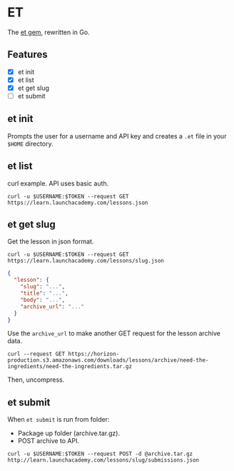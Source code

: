 # ET

The [et gem](https://rubygems.org/gems/et), rewritten in Go.

## Features

* [x] et init
* [x] et list
* [x] et get slug
* [ ] et submit

## et init

Prompts the user for a username and API key and creates a `.et` file in your `$HOME` directory.

## et list

curl example. API uses basic auth.

```no-highlight
curl -u $USERNAME:$TOKEN --request GET https://learn.launchacademy.com/lessons.json
```

## et get slug

Get the lesson in json format.

```no-highlight
curl -u $USERNAME:$TOKEN --request GET https://learn.launchacademy.com/lessons/slug.json
```

```json
{
  "lesson": {
    "slug": "...",
    "title": "...",
    "body": "...",
    "archive_url": "..."
  }
}
```

Use the `archive_url` to make another GET request for the lesson archive data.

```no-highlight
curl --request GET https://horizon-production.s3.amazonaws.com/downloads/lessons/archive/need-the-ingredients/need-the-ingredients.tar.gz
```

Then, uncompress.

## et submit

When `et submit` is run from folder:
  * Package up folder (archive.tar.gz).
  * POST archive to API.

```no-highlight
curl -u $USERNAME:$TOKEN --request POST -d @archive.tar.gz http://learn.launchacademy.com/lessons/slug/submissions.json
```
